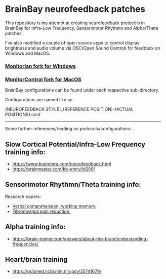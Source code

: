# BrainBay neurofeedback patches

This repository is my attempt at creating neurofeedback protocols in BrainBay for Infra-Low Frequency, Sensorimotor Rhythmn and Alpha/Theta patches.

I've also modified a couple of open source apps to control display brightness and audio volume via OSC(Open Sound Control) for feedback on Windows and MacOS.

### [Monitorian fork for Windows](https://github.com/pellet/Monitorian/tree/feature/osc_receiver)

### [MonitorControl fork for MacOS](https://github.com/pellet/MonitorControl/tree/control_with_osc)

BrainBay configurations can be found under each respective sub-directory.


Configurations are named like so:

(NEUROFEEDBACK STYLE)_(REFERENCE POSITION)-(ACTUAL POSITIONS).conf

-------

Some further references/reading on protocols/configurations:

## Slow Cortical Potential/Infra-Low Frequency training info:
* https://www.braindera.com/neurofeedback.html
* https://brainmaster.com/kb-entry/id296/

## Sensorimotor Rhythmn/Theta training info:
Research papers:
* [Verbal comprehension, working memory.](https://www.ncbi.nlm.nih.gov/pmc/articles/PMC7308493/)
* [Fibromyalgia pain reduction.](https://www.ncbi.nlm.nih.gov/pmc/articles/PMC8394448/)

## Alpha training info:
* https://brain-trainer.com/answers/about-the-brain/understanding-frequencies/

## Heart/brain training
* https://pubmed.ncbi.nlm.nih.gov/35741679/




